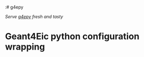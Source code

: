 :# g4epy

*Serve [g4epy](https://gitlab.com/jlab-eic/g4e) fresh and tasty*

# Geant4Eic python configuration wrapping
